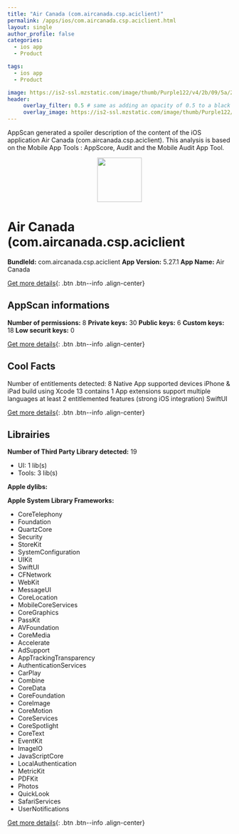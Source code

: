 ```yaml
---
title: "Air Canada (com.aircanada.csp.aciclient)"
permalink: /apps/ios/com.aircanada.csp.aciclient.html
layout: single
author_profile: false
categories: 
  - ios app 
  - Product 

tags: 
  - ios app 
  - Product 

image: https://is2-ssl.mzstatic.com/image/thumb/Purple122/v4/2b/09/5a/2b095acb-b108-ca97-3b4f-62d23a3f8837/AppIcon-0-1x_U007emarketing-0-7-0-85-220.png/512x512bb.jpg
header: 
     overlay_filter: 0.5 # same as adding an opacity of 0.5 to a black background
     overlay_image: https://is2-ssl.mzstatic.com/image/thumb/Purple122/v4/2b/09/5a/2b095acb-b108-ca97-3b4f-62d23a3f8837/AppIcon-0-1x_U007emarketing-0-7-0-85-220.png/512x512bb.jpg
---
```

AppScan generated a spoiler description of the content of the iOS application Air Canada (com.aircanada.csp.aciclient). This analysis is based on the Mobile App Tools : AppScore, Audit and the Mobile Audit App Tool.

  
  
<div style="text-align: center;"><img src="https://is2-ssl.mzstatic.com/image/thumb/Purple122/v4/2b/09/5a/2b095acb-b108-ca97-3b4f-62d23a3f8837/AppIcon-0-1x_U007emarketing-0-7-0-85-220.png/512x512bb.jpg" width="100" height="100"></div>  
  
# Air Canada (com.aircanada.csp.aciclient

**BundleId:** com.aircanada.csp.aciclient
**App Version:** 5.27.1
**App Name:** Air Canada


[Get more details](/pricing.html){: .btn .btn--info .align-center}  
  
## AppScan informations 

**Number of permissions:** 8
**Private keys:** 30
**Public keys:** 6
**Custom keys:** 18
**Low securit keys:** 0
  
[Get more details](/pricing.html){: .btn .btn--info .align-center}

## Cool Facts

Number of entitlements detected: 8
Native App
supported devices iPhone & iPad
build using Xcode 13
contains 1 App extensions
support multiple languages
at least 2 entitlemented features (strong iOS integration)
SwiftUI
  
[Get more details](/pricing.html){: .btn .btn--info .align-center}

## Librairies 
**Number of Third Party Library detected:** 19
- UI: 1 lib(s)
- Tools: 3 lib(s)

**Apple dylibs:**


**Apple System Library Frameworks:**
- CoreTelephony
- Foundation
- QuartzCore
- Security
- StoreKit
- SystemConfiguration
- UIKit
- SwiftUI
- CFNetwork
- WebKit
- MessageUI
- CoreLocation
- MobileCoreServices
- CoreGraphics
- PassKit
- AVFoundation
- CoreMedia
- Accelerate
- AdSupport
- AppTrackingTransparency
- AuthenticationServices
- CarPlay
- Combine
- CoreData
- CoreFoundation
- CoreImage
- CoreMotion
- CoreServices
- CoreSpotlight
- CoreText
- EventKit
- ImageIO
- JavaScriptCore
- LocalAuthentication
- MetricKit
- PDFKit
- Photos
- QuickLook
- SafariServices
- UserNotifications


  
[Get more details](/pricing.html){: .btn .btn--info .align-center}


